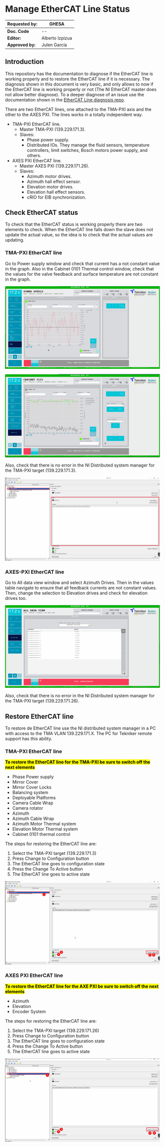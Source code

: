 # Manage EtherCAT Line Status

| **Requested by:** | **GHESA** |
| --- | --- |
| **Doc. Code** | -- |
| **Editor:** | Alberto Izpizua |
| **Approved by:** | Julen García |

## Introduction

This repository has the documentation to diagnose if the EtherCAT line is working properly and to restore the EtherCAT line if it is necessary. The diagnosis shown in this document is very basic, and only allows to now if the EtherCAT line is working properly or not (The NI EtherCAT master does not allow better diagnose). To a deeper diagnose of an issue use the documentation shown in the [EtherCAT Line diagnosis repo](https://github.com/lsst-ts/ts_tma_tma-documentation_maintenance-documents_ethercat_ethercat-line-diagnostic).

There are two EtherCAT lines, one attached to the TMA-PXI axis and the other to the AXES PXI. The lines works in a totally independent way.

* TMA-PXI EtherCAT line.
  * Master TMA-PXI (139.229.171.3).
  * Slaves: 
    * Phase power supply.
    * Distributed IOs. They manage the fluid sensors, temperature controllers, limit switches, Bosch motors power supply, and others.
* AXES PXI EtherCAT line.
  * Master AXES PXI (139.229.171.26).
  * Slaves:
    * Azimuth motor drives.
    * Azimuth hall effect sensor.
    * Elevation motor drives.
    * Elevation hall effect sensors.
    * cRIO for EIB synchronization.

## Check EtherCAT status

To check that the EtherCAT status is working properly there are two elements to check. When the EtherCAT line falls down the slave does not update the actual value, so the idea is to check that the actual values are updating.

### TMA-PXI EtherCAT line

Go to Power supply window and check that current has a not constant value in the graph. Also in the Cabinet 0101 Thermal control window, check that the values for the valve feedback and surface temperature are not constant in the graph.

![Power Supply Window](media/OumGkBSoD3.png)

![Cabinet 0101](media/TTXEINzjyi.png)

Also, check that there is no error in the NI Distributed system manager for the TMA-PXI target (139.229.171.3).

![NI Distributed system manager](media/3ezYWjfXeM.png)

### AXES-PXI EtherCAT line

Go to All data view window and select Azimuth Drives. Then in the values table navigate to ensure that all feedback currents are not constant values. Then, change the selection to Elevation drives and check for elevation drives too.

![All data view window](media/eLChudUIwD.png)

Also, check that there is no error in the NI Distributed system manager for the TMA-PXI target (139.229.171.26).

## Restore EtherCAT line

To restore de EtherCAT line use the NI distributed system manager in a PC with access to the TMA VLAN 139.229.171.X. The PC for Tekniker remote support has this ability.

### TMA-PXI EtherCAT line

<mark >**To restore the EtherCAT line for the TMA-PXI be sure to switch off the next elements**</mark>

* Phase Power supply
* Mirror Cover
* Mirror Cover Locks
* Balancing system
* Deployable Platforms
* Camera Cable Wrap
* Camera rotator
* Azimuth
* Azimuth Cable Wrap
* Azimuth Motor Thermal system
* Elevation Motor Thermal system
* Cabinet 0101 thermal control

The steps for restoring the EtherCAT line are:

 1. Select the TMA-PXI target (139.229.171.3)
 2. Press Change to Configuration button
 3. The EtherCAT line goes to configuration state
 4. Press the Change To Active button
 5. The EtherCAT line goes to active state

![Steps for restoring TMA-PXI EtherCAT line](media/SU61xmZhIP.png)

### AXES PXI EtherCAT line

<mark >**To restore the EtherCAT line for the AXE PXI be sure to switch off the next elements**</mark>

* Azimuth
* Elevation
* Encoder System

The steps for restoring the EtherCAT line are:

 1. Select the TMA-PXI target (139.229.171.26)
 2. Press Change to Configuration button
 3. The EtherCAT line goes to configuration state
 4. Press the Change To Active button
 5. The EtherCAT line goes to active state

![Steps for restoring AXES PXI EtherCAT line](media/lOwEy7aD2g.png)
